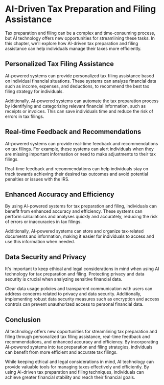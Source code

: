 AI-Driven Tax Preparation and Filing Assistance
===========================================================================================================

Tax preparation and filing can be a complex and time-consuming process, but AI technology offers new opportunities for streamlining these tasks. In this chapter, we'll explore how AI-driven tax preparation and filing assistance can help individuals manage their taxes more efficiently.

Personalized Tax Filing Assistance
----------------------------------

AI-powered systems can provide personalized tax filing assistance based on individual financial situations. These systems can analyze financial data such as income, expenses, and deductions, to recommend the best tax filing strategy for individuals.

Additionally, AI-powered systems can automate the tax preparation process by identifying and categorizing relevant financial information, such as receipts or invoices. This can save individuals time and reduce the risk of errors in tax filings.

Real-time Feedback and Recommendations
--------------------------------------

AI-powered systems can provide real-time feedback and recommendations on tax filings. For example, these systems can alert individuals when they are missing important information or need to make adjustments to their tax filings.

Real-time feedback and recommendations can help individuals stay on track towards achieving their desired tax outcomes and avoid potential penalties or issues with the IRS.

Enhanced Accuracy and Efficiency
--------------------------------

By using AI-powered systems for tax preparation and filing, individuals can benefit from enhanced accuracy and efficiency. These systems can perform calculations and analyses quickly and accurately, reducing the risk of errors or inaccuracies in tax filings.

Additionally, AI-powered systems can store and organize tax-related documents and information, making it easier for individuals to access and use this information when needed.

Data Security and Privacy
-------------------------

It's important to keep ethical and legal considerations in mind when using AI technology for tax preparation and filing. Protecting privacy and data security is crucial when analyzing sensitive financial data.

Clear data usage policies and transparent communication with users can address concerns related to privacy and data security. Additionally, implementing robust data security measures such as encryption and access controls can prevent unauthorized access to personal financial data.

Conclusion
----------

AI technology offers new opportunities for streamlining tax preparation and filing through personalized tax filing assistance, real-time feedback and recommendations, and enhanced accuracy and efficiency. By incorporating AI-powered systems into tax preparation and filing strategies, individuals can benefit from more efficient and accurate tax filings.

While keeping ethical and legal considerations in mind, AI technology can provide valuable tools for managing taxes effectively and efficiently. By using AI-driven tax preparation and filing techniques, individuals can achieve greater financial stability and reach their financial goals.
